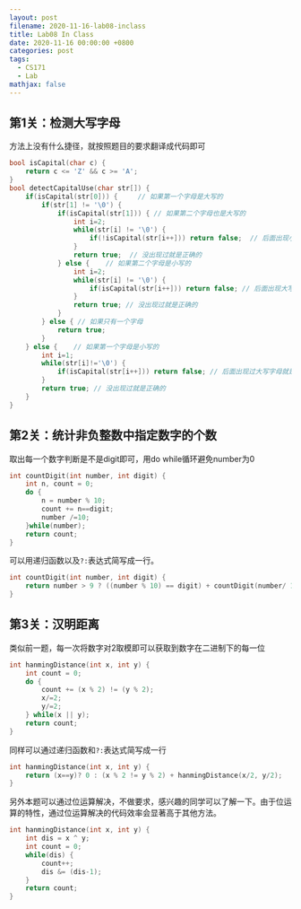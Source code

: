 ```yaml
---
layout: post
filename: 2020-11-16-lab08-inclass
title: Lab08 In Class
date: 2020-11-16 00:00:00 +0800
categories: post
tags:
  - CS171
  - Lab
mathjax: false
---
```


## 第1关：检测大写字母
方法上没有什么捷径，就按照题目的要求翻译成代码即可

```cpp
bool isCapital(char c) {
    return c <= 'Z' && c >= 'A';
}
bool detectCapitalUse(char str[]) {
    if(isCapital(str[0])) {     // 如果第一个字母是大写的
        if(str[1] != '\0') {
            if(isCapital(str[1])) { // 如果第二个字母也是大写的
                int i=2;
                while(str[i] != '\0') {
                    if(!isCapital(str[i++])) return false;  // 后面出现小写字母就是错误的
                }
                return true;  // 没出现过就是正确的
            } else {    // 如果第二个字母是小写的
                int i=2;
                while(str[i] != '\0') {
                    if(isCapital(str[i++])) return false; // 后面出现大写字母就是错的
                }
                return true; // 没出现过就是正确的
            }
        } else { // 如果只有一个字母
            return true;
        }
    } else {    // 如果第一个字母是小写的
        int i=1;
        while(str[i]!='\0') {
            if(isCapital(str[i++])) return false; // 后面出现过大写字母就是错误的
        }
        return true; // 没出现过就是正确的
    }
}
```

## 第2关：统计非负整数中指定数字的个数

取出每一个数字判断是不是digit即可，用do while循环避免number为0

```cpp
int countDigit(int number, int digit) {
    int n, count = 0;
    do {
        n = number % 10;
        count += n==digit;
        number /=10;
    }while(number);
    return count;
}
```

可以用递归函数以及`?:`表达式简写成一行。
```cpp
int countDigit(int number, int digit) {
    return number > 9 ? ((number % 10) == digit) + countDigit(number/ 10 , digit): number ==  digit;
}
```

## 第3关：汉明距离
类似前一题，每一次将数字对2取模即可以获取到数字在二进制下的每一位

```cpp
int hanmingDistance(int x, int y) {
    int count = 0;
    do {
        count += (x % 2) != (y % 2);
        x/=2;
        y/=2;
    } while(x || y);
    return count;
}
```

同样可以通过递归函数和`?:`表达式简写成一行
```cpp
int hanmingDistance(int x, int y) {
    return (x==y)? 0 : (x % 2 != y % 2) + hanmingDistance(x/2, y/2);
}
```

另外本题可以通过位运算解决，不做要求，感兴趣的同学可以了解一下。由于位运算的特性，通过位运算解决的代码效率会显著高于其他方法。
```cpp
int hanmingDistance(int x, int y) {
    int dis = x ^ y;
    int count = 0;
    while(dis) {
        count++;
        dis &= (dis-1);
    }
    return count;
}
```
